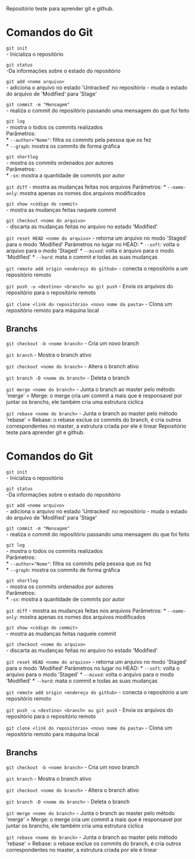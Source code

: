 Repositório teste para aprender git e github.

# Comandos do Git

`git init`  
	- Inicializa o repositório

`git status`  
	-Da informações sobre o estado do repositório

`git add <nome arquivo>`  
	- adiciona o arquivo no estado 'Untracked' no repositório
	- muda o estado do arquivo de 'Modified' para 'Stage'

`git commit -m "Mensagem"`  
	- realiza o commit do repositório passando uma mensagem do que foi feito
	
`git log`  
	- mostra o todos os commits realizados  
	Parâmetros:  
		* `--author="Nome"`: filtra os commits pela pessoa que os fez  
		* `--graph`: mostra os commits de forma gráfica

`git shortlog`  
	- mostra os commits ordenados por autores  
	Parâmetros:  
		* `-sn`: mostra a quantidade de commits por autor

`git diff`
	- mostra as mudanças feitas nos arquivos
	Parâmetros:
		* `--name-only`: mostra apenas os nomes dos arquivos modificados

`git show <código do commit>`  
	- mostra as mudanças feitas naquele commit

`git checkout <nome do arquivo>`  
	- discarta as mudanças feitas no arquivo no estado 'Modified'

`git reset HEAD <nome do arquivo>`
	- retorna um arquivo no modo 'Staged' para o modo 'Modified'
	Parâmetros no lugar no HEAD:
		* `--soft`: volta o arquivo para o modo 'Staged'
		* `--mixed`: volta o arquivo para o modo 'Modified'
		* `--hard`: mata o commit e todas as suas mudanças

`git remote add origin <endereço do github>`
	- conecta o repositório a um repositório remoto

`git push -u <destino> <branch> ou git push`
	- Envia os arquivos do repositório para o repositório remoto

`git clone <link do repositório> <novo nome da pasta>`
	- Clona um repositório remoto para máquina local

## Branchs

`git checkout -b <nome branch>`
	- Cria um novo branch

`git branch`
	- Mostra o branch ativo

`git checkout <nome do branch>`
	- Altera o branch ativo

`git branch -D <nome do branch>`
	- Deleta o branch

`git merge <nome do branch>`
	- Junta o branch ao master pelo método 'merge'
	> Merge: o merge cria um commit a mais que é responsavel por juntar os branchs, ele também cria uma estrutura ciclíca

`git rebase <nome do branch>`
	- Junta o branch ao master pelo método 'rebase'
	> Rebase: o rebase exclue os commits do branch, é cria outros correspondentes no master, a estrutura criada por ele é linear
Repositório teste para aprender git e github.

# Comandos do Git

`git init`  
	- Inicializa o repositório

`git status`  
	-Da informações sobre o estado do repositório

`git add <nome arquivo>`  
	- adiciona o arquivo no estado 'Untracked' no repositório
	- muda o estado do arquivo de 'Modified' para 'Stage'

`git commit -m "Mensagem"`  
	- realiza o commit do repositório passando uma mensagem do que foi feito
	
`git log`  
	- mostra o todos os commits realizados  
	Parâmetros:  
		* `--author="Nome"`: filtra os commits pela pessoa que os fez  
		* `--graph`: mostra os commits de forma gráfica

`git shortlog`  
	- mostra os commits ordenados por autores  
	Parâmetros:  
		* `-sn`: mostra a quantidade de commits por autor

`git diff`
	- mostra as mudanças feitas nos arquivos
	Parâmetros:
		* `--name-only`: mostra apenas os nomes dos arquivos modificados

`git show <código do commit>`  
	- mostra as mudanças feitas naquele commit

`git checkout <nome do arquivo>`  
	- discarta as mudanças feitas no arquivo no estado 'Modified'

`git reset HEAD <nome do arquivo>`
	- retorna um arquivo no modo 'Staged' para o modo 'Modified'
	Parâmetros no lugar no HEAD:
		* `--soft`: volta o arquivo para o modo 'Staged'
		* `--mixed`: volta o arquivo para o modo 'Modified'
		* `--hard`: mata o commit e todas as suas mudanças

`git remote add origin <endereço do github>`
	- conecta o repositório a um repositório remoto

`git push -u <destino> <branch> ou git push`
	- Envia os arquivos do repositório para o repositório remoto

`git clone <link do repositório> <novo nome da pasta>`
	- Clona um repositório remoto para máquina local

## Branchs

`git checkout -b <nome branch>`
	- Cria um novo branch

`git branch`
	- Mostra o branch ativo

`git checkout <nome do branch>`
	- Altera o branch ativo

`git branch -D <nome do branch>`
	- Deleta o branch

`git merge <nome do branch>`
	- Junta o branch ao master pelo método 'merge'
	> Merge: o merge cria um commit a mais que é responsavel por juntar os branchs, ele também cria uma estrutura ciclíca

`git rebase <nome do branch>`
	- Junta o branch ao master pelo método 'rebase'
	> Rebase: o rebase exclue os commits do branch, é cria outros correspondentes no master, a estrutura criada por ele é linear

